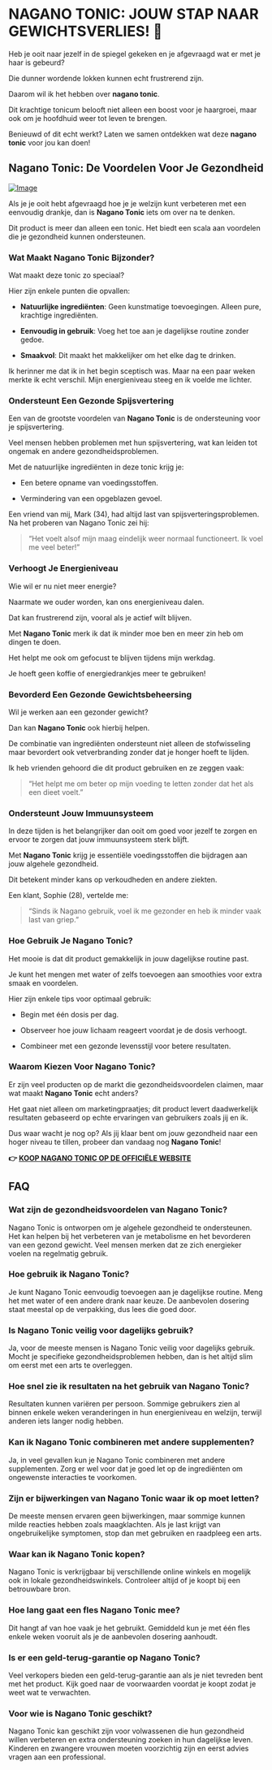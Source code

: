 # NAGANO TONIC: JOUW STAP NAAR GEWICHTSVERLIES! 🌟

Heb je ooit naar jezelf in de spiegel gekeken en je afgevraagd wat er met je haar is gebeurd? 

Die dunner wordende lokken kunnen echt frustrerend zijn. 

Daarom wil ik het hebben over **nagano tonic**. 

Dit krachtige tonicum belooft niet alleen een boost voor je haargroei, maar ook om je hoofdhuid weer tot leven te brengen. 

Benieuwd of dit echt werkt? Laten we samen ontdekken wat deze **nagano tonic** voor jou kan doen!

## Nagano Tonic: De Voordelen Voor Je Gezondheid

[![Image](https://leanbodytonic.com/affiliates/images/bximg-2.jpg?v1)](https://gchaffi.com/TSIoBHt0)

Als je je ooit hebt afgevraagd hoe je je welzijn kunt verbeteren met een eenvoudig drankje, dan is **Nagano Tonic** iets om over na te denken.

Dit product is meer dan alleen een tonic. Het biedt een scala aan voordelen die je gezondheid kunnen ondersteunen.

### Wat Maakt Nagano Tonic Bijzonder?

Wat maakt deze tonic zo speciaal? 

Hier zijn enkele punten die opvallen:

- **Natuurlijke ingrediënten**: Geen kunstmatige toevoegingen. Alleen pure, krachtige ingrediënten.
  
- **Eenvoudig in gebruik**: Voeg het toe aan je dagelijkse routine zonder gedoe.

- **Smaakvol**: Dit maakt het makkelijker om het elke dag te drinken.

Ik herinner me dat ik in het begin sceptisch was. Maar na een paar weken merkte ik echt verschil. Mijn energieniveau steeg en ik voelde me lichter.

### Ondersteunt Een Gezonde Spijsvertering

Een van de grootste voordelen van **Nagano Tonic** is de ondersteuning voor je spijsvertering.

Veel mensen hebben problemen met hun spijsvertering, wat kan leiden tot ongemak en andere gezondheidsproblemen.

Met de natuurlijke ingrediënten in deze tonic krijg je:

- Een betere opname van voedingsstoffen.
  
- Vermindering van een opgeblazen gevoel.

Een vriend van mij, Mark (34), had altijd last van spijsverteringsproblemen. Na het proberen van Nagano Tonic zei hij:

> “Het voelt alsof mijn maag eindelijk weer normaal functioneert. Ik voel me veel beter!”

### Verhoogt Je Energieniveau

Wie wil er nu niet meer energie?

Naarmate we ouder worden, kan ons energieniveau dalen. 

Dat kan frustrerend zijn, vooral als je actief wilt blijven.

Met **Nagano Tonic** merk ik dat ik minder moe ben en meer zin heb om dingen te doen.

Het helpt me ook om gefocust te blijven tijdens mijn werkdag. 

Je hoeft geen koffie of energiedrankjes meer te gebruiken!

### Bevorderd Een Gezonde Gewichtsbeheersing

Wil je werken aan een gezonder gewicht? 

Dan kan **Nagano Tonic** ook hierbij helpen.

De combinatie van ingrediënten ondersteunt niet alleen de stofwisseling maar bevordert ook vetverbranding zonder dat je honger hoeft te lijden.

Ik heb vrienden gehoord die dit product gebruiken en ze zeggen vaak:

> “Het helpt me om beter op mijn voeding te letten zonder dat het als een dieet voelt.”

### Ondersteunt Jouw Immuunsysteem

In deze tijden is het belangrijker dan ooit om goed voor jezelf te zorgen en ervoor te zorgen dat jouw immuunsysteem sterk blijft. 

Met **Nagano Tonic** krijg je essentiële voedingsstoffen die bijdragen aan jouw algehele gezondheid.

Dit betekent minder kans op verkoudheden en andere ziekten. 

Een klant, Sophie (28), vertelde me:

> “Sinds ik Nagano gebruik, voel ik me gezonder en heb ik minder vaak last van griep.”

### Hoe Gebruik Je Nagano Tonic?

Het mooie is dat dit product gemakkelijk in jouw dagelijkse routine past. 

Je kunt het mengen met water of zelfs toevoegen aan smoothies voor extra smaak en voordelen.

Hier zijn enkele tips voor optimaal gebruik:

- Begin met één dosis per dag.
  
- Observeer hoe jouw lichaam reageert voordat je de dosis verhoogt.
  
- Combineer met een gezonde levensstijl voor betere resultaten.

### Waarom Kiezen Voor Nagano Tonic?

Er zijn veel producten op de markt die gezondheidsvoordelen claimen, maar wat maakt **Nagano Tonic** echt anders?

Het gaat niet alleen om marketingpraatjes; dit product levert daadwerkelijk resultaten gebaseerd op echte ervaringen van gebruikers zoals jij en ik. 

Dus waar wacht je nog op? Als jij klaar bent om jouw gezondheid naar een hoger niveau te tillen, probeer dan vandaag nog **Nagano Tonic**!



**👉 [KOOP NAGANO TONIC OP DE OFFICIËLE WEBSITE](https://gchaffi.com/TSIoBHt0)**

## FAQ

### Wat zijn de gezondheidsvoordelen van Nagano Tonic?
Nagano Tonic is ontworpen om je algehele gezondheid te ondersteunen. Het kan helpen bij het verbeteren van je metabolisme en het bevorderen van een gezond gewicht. Veel mensen merken dat ze zich energieker voelen na regelmatig gebruik.

### Hoe gebruik ik Nagano Tonic?
Je kunt Nagano Tonic eenvoudig toevoegen aan je dagelijkse routine. Meng het met water of een andere drank naar keuze. De aanbevolen dosering staat meestal op de verpakking, dus lees die goed door.

### Is Nagano Tonic veilig voor dagelijks gebruik?
Ja, voor de meeste mensen is Nagano Tonic veilig voor dagelijks gebruik. Mocht je specifieke gezondheidsproblemen hebben, dan is het altijd slim om eerst met een arts te overleggen.

### Hoe snel zie ik resultaten na het gebruik van Nagano Tonic?
Resultaten kunnen variëren per persoon. Sommige gebruikers zien al binnen enkele weken veranderingen in hun energieniveau en welzijn, terwijl anderen iets langer nodig hebben.

### Kan ik Nagano Tonic combineren met andere supplementen?
Ja, in veel gevallen kun je Nagano Tonic combineren met andere supplementen. Zorg er wel voor dat je goed let op de ingrediënten om ongewenste interacties te voorkomen.

### Zijn er bijwerkingen van Nagano Tonic waar ik op moet letten?
De meeste mensen ervaren geen bijwerkingen, maar sommige kunnen milde reacties hebben zoals maagklachten. Als je last krijgt van ongebruikelijke symptomen, stop dan met gebruiken en raadpleeg een arts.

### Waar kan ik Nagano Tonic kopen?
Nagano Tonic is verkrijgbaar bij verschillende online winkels en mogelijk ook in lokale gezondheidswinkels. Controleer altijd of je koopt bij een betrouwbare bron.

### Hoe lang gaat een fles Nagano Tonic mee?
Dit hangt af van hoe vaak je het gebruikt. Gemiddeld kun je met één fles enkele weken vooruit als je de aanbevolen dosering aanhoudt.

### Is er een geld-terug-garantie op Nagano Tonic?
Veel verkopers bieden een geld-terug-garantie aan als je niet tevreden bent met het product. Kijk goed naar de voorwaarden voordat je koopt zodat je weet wat te verwachten.

### Voor wie is Nagano Tonic geschikt?
Nagano Tonic kan geschikt zijn voor volwassenen die hun gezondheid willen verbeteren en extra ondersteuning zoeken in hun dagelijkse leven. Kinderen en zwangere vrouwen moeten voorzichtig zijn en eerst advies vragen aan een professional.